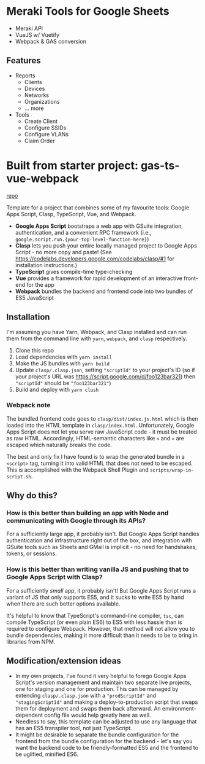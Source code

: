 # Meraki Tools for Google Sheets

- Meraki API
- VueJS w/ Vuetify
- Webpack & GAS conversion

## Features

- Reports
  - Clients
  - Devices
  - Networks
  - Organizations
  - ... more
- Tools
  - Create Client
  - Configure SSIDs
  - Configure VLANs
  - Claim Order

# Built from starter project: gas-ts-vue-webpack

[repo](https://github.com/MattiasMartens/gas-ts-vue-webpack.git)

Template for a project that combines some of my favourite tools: Google Apps Script, Clasp, TypeScript, Vue, and Webpack.

- **Google Apps Script** bootstraps a web app with GSuite integration, authentication, and a convenient RPC framework (i.e., `google.script.run.{your-top-level-function-here}`)
- **Clasp** lets you push your entire locally managed project to Google Apps Script - no more copy and paste! (See <https://codelabs.developers.google.com/codelabs/clasp/#1> for installation instructions.)
- **TypeScript** gives compile-time type-checking
- **Vue** provides a framework for rapid development of an interactive front-end for the app
- **Webpack** bundles the backend and frontend code into two bundles of ES5 JavaScript

## Installation

I'm assuming you have Yarn, Webpack, and Clasp installed and can run them from the command line with `yarn`, `webpack`, and `clasp` respectively.

1. Clone this repo
2. Load dependencies with `yarn install`
3. Make the JS bundles with `yarn build`
4. Update `clasp/.clasp.json`, setting `"scriptId"` to your project's ID (so if your project's URL was https://script.google.com/d/foo123bar321) then `"scriptId"` should be `"foo123bar321"`)
5. Build and deploy with `yarn clush`

### Webpack note

The bundled frontend code goes to `clasp/dist/index.js.html` which is then loaded into the HTML template in `clasp/index.html`. Unfortunately, Google Apps Script does not let you serve raw JavaScript code - it must be treated as raw HTML. Accordingly, HTML-semantic characters like `<` and `>` are escaped which naturally breaks the code.

The best and only fix I have found is to wrap the generated bundle in a `<script>` tag, turning it into valid HTML that does not need to be escaped. This is accomplished with the Webpack Shell Plugin and `scripts/wrap-in-script.sh`.

## Why do this?

### How is this better than building an app with Node and communicating with Google through its APIs?

For a sufficiently large app, it probably isn't. But Google Apps Script handles authentication and infrastructure right out of the box, and integration with GSuite tools such as Sheets and GMail is implicit - no need for handshakes, tokens, or sessions.

### How is this better than writing vanilla JS and pushing that to Google Apps Script with Clasp?

For a sufficiently _small_ app, it probably isn't! But Google Apps Script runs a variant of JS that only supports ES5, and it sucks to write ES5 by hand when there are such better options available.

It's helpful to know that TypeScript's command-line compiler, `tsc`, can compile TypeScript (or even plain ES6) to ES5 with less hassle than is required to configure Webpack. However, that method will not allow you to bundle dependencies, making it more difficult than it needs to be to bring in libraries from NPM.

## Modification/extension ideas

- In my own projects, I've found it very helpful to forego Google Apps Script's version management and maintain two separate live projects, one for staging and one for production. This can be managed by extending `clasp/.clasp.json` with a `"prodScriptId"` and `"stagingScriptId"` and making a deploy-to-production script that swaps them for deployment and swaps them back afterward. An environment-dependent config file would help greatly here as well.
- Needless to say, this template can be adjusted to use any language that has an ES5 transpiler tool, not just TypeScript.
- It might be desirable to separate the bundle configuration for the frontend from the bundle configuration for the backend - let's say you want the backend code to be friendly-formatted ES5 and the frontend to be uglified, minified ES6.
